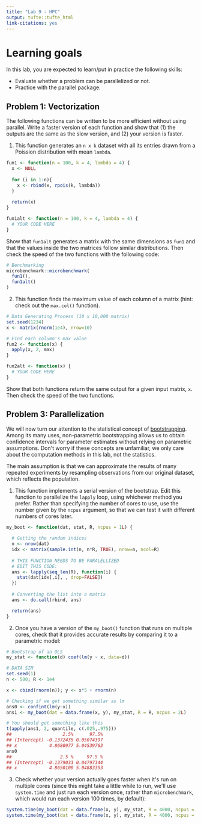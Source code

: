 ```yaml
---
title: "Lab 9 - HPC"
output: tufte::tufte_html
link-citations: yes
---
```


# Learning goals

In this lab, you are expected to learn/put in practice the following skills:

- Evaluate whether a problem can be parallelized or not.
- Practice with the parallel package.


## Problem 1: Vectorization

The following functions can be written to be more efficient without using parallel. Write a faster version of each function and show that (1) the outputs are the same as the slow version, and (2) your version is faster.

1. This function generates an `n x k` dataset with all its entries drawn from a Poission distribution with mean `lambda`.


```r
fun1 <- function(n = 100, k = 4, lambda = 4) {
  x <- NULL
  
  for (i in 1:n){
    x <- rbind(x, rpois(k, lambda))    
  }
  
  return(x)
}

fun1alt <- function(n = 100, k = 4, lambda = 4) {
  # YOUR CODE HERE
}
```

Show that `fun1alt` generates a matrix with the same dimensions as `fun1` and that the values inside the two matrices follow similar distributions. Then check the speed of the two functions with the following code:


```r
# Benchmarking
microbenchmark::microbenchmark(
  fun1(),
  fun1alt()
)
```

2.  This function finds the maximum value of each column of a matrix (hint: check out the `max.col()` function).


```r
# Data Generating Process (10 x 10,000 matrix)
set.seed(1234)
x <- matrix(rnorm(1e4), nrow=10)

# Find each column's max value
fun2 <- function(x) {
  apply(x, 2, max)
}

fun2alt <- function(x) {
  # YOUR CODE HERE
}
```

Show that both functions return the same output for a given input matrix, `x`. Then check the speed of the two functions.


## Problem 3: Parallelization

We will now turn our attention to the statistical concept of
[bootstrapping](https://en.wikipedia.org/wiki/Bootstrapping_(statistics)). Among its many uses, non-parametric bootstrapping allows us to obtain confidence intervals for parameter estimates without relying on parametric assumptions. Don't worry if these concepts are unfamiliar, we only care about the computation methods in this lab, not the statistics.

The main assumption is that we can approximate the results of many repeated experiments by resampling observations from our original dataset, which reflects the population. 

1. This function implements a serial version of the bootstrap. Edit this function to parallelize the `lapply` loop, using whichever method you prefer. Rather than specifying the number of cores to use, use the number given by the `ncpus` argument, so that we can test it with different numbers of cores later.


```r
my_boot <- function(dat, stat, R, ncpus = 1L) {
  
  # Getting the random indices
  n <- nrow(dat)
  idx <- matrix(sample.int(n, n*R, TRUE), nrow=n, ncol=R)
  
  # THIS FUNCTION NEEDS TO BE PARALELLIZED
  # EDIT THIS CODE:
  ans <- lapply(seq_len(R), function(i) {
    stat(dat[idx[,i], , drop=FALSE])
  })
  
  # Converting the list into a matrix
  ans <- do.call(rbind, ans)

  return(ans)
}
```


2. Once you have a version of the `my_boot()` function that runs on multiple cores, check that it provides accurate results by comparing it to a parametric model:


```r
# Bootstrap of an OLS
my_stat <- function(d) coef(lm(y ~ x, data=d))

# DATA SIM
set.seed(1)
n <- 500; R <- 1e4

x <- cbind(rnorm(n)); y <- x*5 + rnorm(n)

# Checking if we get something similar as lm
ans0 <- confint(lm(y~x))
ans1 <- my_boot(dat = data.frame(x, y), my_stat, R = R, ncpus = 2L)

# You should get something like this
t(apply(ans1, 2, quantile, c(.025,.975)))
##                   2.5%      97.5%
## (Intercept) -0.1372435 0.05074397
## x            4.8680977 5.04539763
ans0
##                  2.5 %     97.5 %
## (Intercept) -0.1379033 0.04797344
## x            4.8650100 5.04883353
```

3. Check whether your version actually goes faster when it's run on multiple cores (since this might take a little while to run, we'll use `system.time` and just run each version once, rather than `microbenchmark`, which would run each version 100 times, by default):


```r
system.time(my_boot(dat = data.frame(x, y), my_stat, R = 4000, ncpus = 1L))
system.time(my_boot(dat = data.frame(x, y), my_stat, R = 4000, ncpus = 2L))
```

